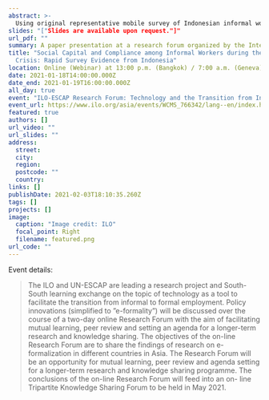 ```yaml
---
abstract: >-
  Using original representative mobile survey of Indonesian informal workers, I show that informal workers generally have lower support for strict public health policies, but social capital in the form of particularistic local associations can increase policy acceptance. Using survey experiment, I also show that voluntary compliance rises significantly when information is communicated via such associations, while direct digital messaging from the government is met with skepticism. The results apply across informal workers in traditional sectors as well as those in jobs affected by emerging digital platforms. This evidence points to the importance of incorporating social capital not only in pandemic control, but also in designing public policies encouraging sustainable labor market formalization.
slides: "["Slides are available upon request."]"
url_pdf: ""
summary: A paper presentation at a research forum organized by the International Labour Organization (ILO).
title: "Social Capital and Compliance among Informal Workers during the Covid-19
  Crisis: Rapid Survey Evidence from Indonesia"
location: Online (Webinar) at 13:00 p.m. (Bangkok) / 7:00 a.m. (Geneva)
date: 2021-01-18T14:00:00.000Z
date_end: 2021-01-19T16:00:00.000Z
all_day: true
event: "ILO-ESCAP Research Forum: Technology and the Transition from Informal to Formal Economy"
event_url: https://www.ilo.org/asia/events/WCMS_766342/lang--en/index.htm
featured: true
authors: []
url_video: ""
url_slides: ""
address:
  street: 
  city: 
  region: 
  postcode: ""
  country: 
links: []
publishDate: 2021-02-03T18:10:35.260Z
tags: []
projects: []
image:
  caption: "Image credit: ILO"
  focal_point: Right
  filename: featured.png
url_code: ""
---
```

Event details:

> The ILO and UN-ESCAP are leading a research project and South-South learning exchange on the topic of technology as a tool to facilitate the transition from informal to formal employment. Policy innovations (simplified to ”e-formality”) will be discussed over the course of a two-day online Research Forum with the aim of facilitating mutual learning, peer review and setting an agenda for a longer-term research and knowledge sharing.
> The objectives of the on-line Research Forum are to share the findings of research on e- formalization in different countries in Asia. The Research Forum will be an opportunity for mutual learning, peer review and agenda setting for a longer-term research and knowledge sharing programme. The conclusions of the on-line Research Forum will feed into an on- line Tripartite Knowledge Sharing Forum to be held in May 2021.
